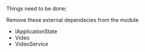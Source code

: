 Things need to be done;

Remove these external dependecies from the module
- IApplicationState
- Video
- VideoService
